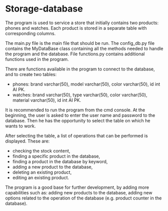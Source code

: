 # Storage-database

The program is used to service a store that initially contains two products: phones and watches.
Each product is stored in a separate table with corresponding columns.

The main.py file is the main file that should be run.
The config_db.py file contains the MyDataBase class containing all the methods needed to handle the program and the database.
File functions.py contains additional functions used in the program.

There are functions available in the program to connect to the database, and to create two tables:
- phones: brand varchar(50), model varchar(50), color varchar(50), id int AI PK.
- watches: brand varchar(50), type varchar(50), color varchar(50), material varchar(50), id int AI PK.

It is recommended to run the program from the cmd console.
At the beginning, the user is asked to enter the user name and password to the database. 
Then he has the opportunity to select the table on which he wants to work.

After selecting the table, a list of operations that can be performed is displayed. These are:
- checking the stock content,
- finding a specific product in the database,
- finding a product in the database by keyword,
- adding a new product to the database,
- deleting an existing product,
- editing an existing product.

The program is a good base for further development, by adding more capabilities such as: adding new products to the database, 
adding new options related to the operation of the database (e.g. product counter in the database).
